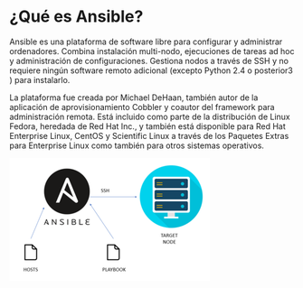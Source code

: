 # ¿Qué es Ansible?

Ansible es una plataforma de software libre para configurar y administrar ordenadores. Combina instalación multi-nodo, ejecuciones de tareas ad hoc y administración de configuraciones.
Gestiona nodos a través de SSH y no requiere ningún software remoto adicional (excepto Python 2.4 o posterior3​) para instalarlo.

La plataforma fue creada por Michael DeHaan, también autor de la aplicación de aprovisionamiento Cobbler y coautor del framework para administración remota.​ Está incluido como parte de la distribución de Linux Fedora, heredada de Red Hat Inc., y también está disponible para Red Hat Enterprise Linux, CentOS y Scientific Linux a través de los Paquetes Extras para Enterprise Linux como también para otros sistemas operativos.

![ssh](/img/ssh.png)
